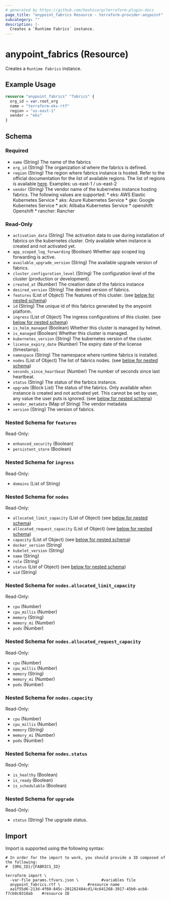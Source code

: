 ```yaml
---
# generated by https://github.com/hashicorp/terraform-plugin-docs
page_title: "anypoint_fabrics Resource - terraform-provider-anypoint"
subcategory: ""
description: |-
  Creates a `Runtime Fabrics` instance.
---
```


# anypoint_fabrics (Resource)

Creates a `Runtime Fabrics` instance.

## Example Usage

```terraform
resource "anypoint_fabrics" "fabrics" {
  org_id = var.root_org
  name = "terraform-eks-rtf"
  region = "us-east-1"
  vendor = "eks"
}
```

<!-- schema generated by tfplugindocs -->
## Schema

### Required

- `name` (String) The name of the fabrics
- `org_id` (String) The organization id where the fabrics is defined.
- `region` (String) The region where fabrics instance is hosted. Refer to the official documentation for the list of available regions.
				The list of regions is available [here](https://docs.mulesoft.com/cloudhub-2/ch2-architecture#regions-and-dns-records).
				Examples: us-east-1 / us-east-2
- `vendor` (String) The vendor name of the kubernetes instance hosting fabrics. The following values are supported:
						* eks: AWS Elastic Kubernetes Service
						* aks: Azure Kubernetes Service
						* gke: Google Kubernetes Service
						* ack: Alibaba Kubernetes Service
						* openshift: Openshift
						* rancher: Rancher

### Read-Only

- `activation_data` (String) The activation data to use during installation of fabrics on the kubernetes cluster. Only available when instance is created and not activated yet.
- `app_scoped_log_forwarding` (Boolean) Whether app scoped log forwarding is active.
- `available_upgrade_version` (String) The available upgrade version of fabrics.
- `cluster_configuration_level` (String) The configuration level of the cluster (production or development).
- `created_at` (Number) The creation date of the fabrics instance
- `desired_version` (String) The desired version of fabrics.
- `features` (List of Object) The features of this cluster. (see [below for nested schema](#nestedatt--features))
- `id` (String) The unique id of this fabrics generated by the anypoint platform.
- `ingress` (List of Object) The ingress configurations of this cluster. (see [below for nested schema](#nestedatt--ingress))
- `is_helm_managed` (Boolean) Whether this cluster is managed by helmet.
- `is_managed` (Boolean) Whether this cluster is managed.
- `kubernetes_version` (String) The kubernetes version of the cluster.
- `license_expiry_date` (Number) The expiry date of the license (timestamp).
- `namespace` (String) The namespace where runtime fabrics is installed.
- `nodes` (List of Object) The list of fabrics nodes. (see [below for nested schema](#nestedatt--nodes))
- `seconds_since_heartbeat` (Number) The number of seconds since last heartbeat.
- `status` (String) The status of the farbics instance.
- `upgrade` (Block List) The status of the fabrics. Only available when instance is created and not activated yet. This cannot be set by user, any value the user puts is ignored. (see [below for nested schema](#nestedblock--upgrade))
- `vendor_metadata` (Map of String) The vendor metadata
- `version` (String) The version of fabrics.

<a id="nestedatt--features"></a>
### Nested Schema for `features`

Read-Only:

- `enhanced_security` (Boolean)
- `persistent_store` (Boolean)


<a id="nestedatt--ingress"></a>
### Nested Schema for `ingress`

Read-Only:

- `domains` (List of String)


<a id="nestedatt--nodes"></a>
### Nested Schema for `nodes`

Read-Only:

- `allocated_limit_capacity` (List of Object) (see [below for nested schema](#nestedobjatt--nodes--allocated_limit_capacity))
- `allocated_request_capacity` (List of Object) (see [below for nested schema](#nestedobjatt--nodes--allocated_request_capacity))
- `capacity` (List of Object) (see [below for nested schema](#nestedobjatt--nodes--capacity))
- `docker_version` (String)
- `kubelet_version` (String)
- `name` (String)
- `role` (String)
- `status` (List of Object) (see [below for nested schema](#nestedobjatt--nodes--status))
- `uid` (String)

<a id="nestedobjatt--nodes--allocated_limit_capacity"></a>
### Nested Schema for `nodes.allocated_limit_capacity`

Read-Only:

- `cpu` (Number)
- `cpu_millis` (Number)
- `memory` (String)
- `memory_mi` (Number)
- `pods` (Number)


<a id="nestedobjatt--nodes--allocated_request_capacity"></a>
### Nested Schema for `nodes.allocated_request_capacity`

Read-Only:

- `cpu` (Number)
- `cpu_millis` (Number)
- `memory` (String)
- `memory_mi` (Number)
- `pods` (Number)


<a id="nestedobjatt--nodes--capacity"></a>
### Nested Schema for `nodes.capacity`

Read-Only:

- `cpu` (Number)
- `cpu_millis` (Number)
- `memory` (String)
- `memory_mi` (Number)
- `pods` (Number)


<a id="nestedobjatt--nodes--status"></a>
### Nested Schema for `nodes.status`

Read-Only:

- `is_healthy` (Boolean)
- `is_ready` (Boolean)
- `is_schedulable` (Boolean)



<a id="nestedblock--upgrade"></a>
### Nested Schema for `upgrade`

Read-Only:

- `status` (String) The upgrade status.

## Import

Import is supported using the following syntax:

```shell
# In order for the import to work, you should provide a ID composed of the following:
#  {ORG_ID}/{FABRICS_ID}

terraform import \
  -var-file params.tfvars.json \          #variables file
  anypoint_fabrics.rtf \            #resource name
  aa1f55d6-213d-4f60-845c-201282484cd1/4c641268-3917-45b0-acb8-f7cb0c0318ab    #resource ID
```

